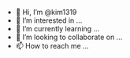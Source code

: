 - 👋 Hi, I’m @kim1319
- 👀 I’m interested in ...
- 🌱 I’m currently learning ...
- 💞️ I’m looking to collaborate on ...
- 📫 How to reach me ...

<!---
kim1319/kim1319 is a ✨ special ✨ repository because its `README.md` (this file) appears on your GitHub profile.
You can click the Preview link to take a look at your changes.
프로그램을 
아 
